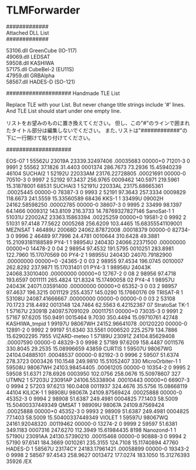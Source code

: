 # TLMForwarder

#############<br>
 Attached DLL List<br>
#############<br>

53106.dll	GreenCube	(IO-117)<br>
49069.dll	LEDSAT<br>
59508.dll	KASHIWA<br>
57175.dll	CubeBel-2	(EU11S)<br>
47959.dll	GRBAlpha<br>
58567.dll	HADES-D		(SO-121)<br>

####################
Handmade TLE List

Replace TLE with your List.
But never change title strings include '#' lines.
And TLE List should start under one empty line.

リストをお望みのものに置き換えてください。
但し、この"#"のラインで囲まれたタイトル部分は編集しないでください。
また､リストは"############"の下に一行開けて貼り付けてください。

####################

EOS-07
1 55562U 23019A   23339.32497406  .00035683  00000+0  71201-3 0  9991
2 55562  37.1826  31.4403 0001374 286.7673  73.2936 15.45940239 46104
SUCHAI2
1 52192U 22033AM  23176.22728805  .00021691  00000-0  70510-3 0  9997
2 52192  97.3437 256.9765 0009462 140.5971 219.5961 15.31878001 68531
SUCHAI3
1 52191U 22033AL  23175.68665361  .00025445  00000-0  78387-3 0  9993
2 52191  97.3643 257.3334 0009829 118.6673 241.5559 15.33560589 68436
KKS-1
1 33499U 09002H   24162.58598250  .00002785  00000-0  38607-3 0  9995
2 33499  98.1397  64.1466 0009312 143.8109 216.3733 14.78769327827146
SanoSat-1
1 51031U 22002AZ  23363.15863394  .00225259  00000+0  19581-2 0  9992
2 51031  97.4148  77.5622 0005268 256.6209 103.4465 15.68355541109001
MEZNSAT
1 46489U 20068D   24062.87872008  .00018379  00000-0  82734-3 0  9996
2 46489  97.7996  24.4781 0010644 310.6428  49.3881 15.21093181188589
PY4-1
1 98954U 24043D   24066.22371500  .00000000  00000+0  14478-2 0    04
2 98954  97.4532 191.5795 0010251 283.8981 122.7960 15.17070569    00
PY4-2
1 98955U 24043D   24070.79182900  .00000000  00000+0 -24365-2 0    03
2 98955  97.4534 196.0745 0010007 262.8292 237.9871 15.17031401    01
PY4-3
1 98956U 24043K   24068.33010400  .00000000  00000+0  12767-2 0    08
2 98956  97.4718 193.6597 0011111 265.4824 121.8324 15.17490058    02
PY4-4
1 98957U 24043K   24071.03591400  .00000000  00000+0  65352-3 0    03
2 98957  97.4637 196.3215 0011129 255.4357 145.0290 15.17660176    09
TRISAT-R
1 53108U          24087.41666667  .00000000  00000-0  00000-0 0    03
2 53108  70.1723 218.4492 0013148 124.7464  62.5563  6.42152367    07
StratoSat TK-1
1 57167U 23091B   24097.57091029  .00011751  00000+0  73035-3 0  9991
2 57167  97.6205 150.9491 0015464   9.7030 350.4494 15.09710761 42748
KASHIWA_tmpid
1 99197U 98067WH  24152.96641078  .00120220  00000-0  12891-2 0  9992
2 99197  51.6340  33.5561 0006520 225.2579 134.7886 15.62902295  7955
VIZARD-meteo
1 57189U 23091Z   24104.85629408  .00007590  00000-0  48329-3 0  9998
2 57189  97.6209 158.4487 0011576 330.8045  29.2535 15.08996659 43859
CURTIS
1 59507U 98067WG  24104.04885101  .00048537  00000-0  82192-3 0  9996
2 59507  51.6374 278.3723 0003426 110.1548 249.9810 15.51052407   330
MicroOrbiter-1
1 59508U 98067WH  24103.98454405  .00061205  00000-0  10354-2 0  9995
2 59508  51.6371 278.6926 0003950 102.0756 258.0676 15.50978607   327
UTMN2
1 57203U 23091AP  24106.55338904  .00010443  00000+0  66907-3 0  9994
2 57203  97.6213 160.0408 0011937 324.4676  35.5756 15.08668119 44104
KILICK-1
1 98908U 98067A   24109.87569424  .00025888  00000-0  45352-3 0  9994
2 98908  51.6387 249.4981 0004825  77.1403  58.5009 15.50400337449349
QMSAT
1 98909U 98067A   24109.87569424  .00025888  00000+0  45352-3 0  9993
2 98909  51.6387 249.4981 0004825  77.1403  58.5009 15.50400337449349
VIOLET
1 59597U 98067WQ  24161.92048320  .00119462  00000-0  13274-2 0  9999
2 59597  51.6381 349.1183 0007316 247.6270 112.3949 15.61984435  8198
Nanozond-1
1 57190U 23091AA  24130.57390210  .00015468  00000-0  90888-3 0  9994
2 57190  97.6141 184.3669 0010261 235.3155 124.7108 15.11740894 47760
HADES-D
1 58567U 23174CY  24183.17961421  .00058899  00000-0  19343-2 0  9998
2 58567  97.4543 258.9627 0013472 177.0274 183.1050 15.31276393 35926
/EX
